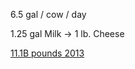6.5 gal / cow / day

1.25 gal Milk -> 1 lb. Cheese

[11.1B pounds 2013](http://www.idfa.org/news-views/media-kits/cheese/cheese-production)
